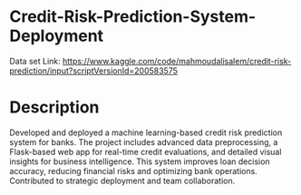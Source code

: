 # Credit-Risk-Prediction-System-Deployment
Data set Link: https://www.kaggle.com/code/mahmoudalisalem/credit-risk-prediction/input?scriptVersionId=200583575

# Description
Developed and deployed a machine learning-based credit risk prediction system for banks. The project includes advanced data preprocessing, a Flask-based web app for real-time credit evaluations, and detailed visual insights for business intelligence. This system improves loan decision accuracy, reducing financial risks and optimizing bank operations. Contributed to strategic deployment and team collaboration.
